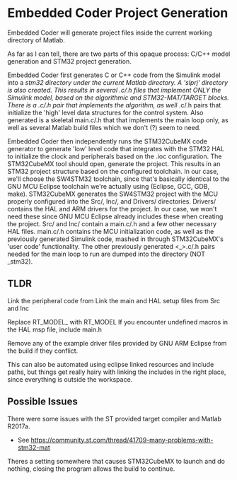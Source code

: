 # Embedded Coder Project Generation
Embedded Coder will generate project files inside the current working directory of Matlab.

As far as I can tell, there are two parts of this opaque process: C/C++ model generation and STM32 project generation.

Embedded Coder first generates C or C++ code from the Simulink model into a <Model name>_stm32 directory under the current Matlab directory. A 'slprj' directory is also created.
This results in several .c/.h files that implement ONLY the Simulink model, based on the algorithmic and STM32-MAT/TARGET blocks.
There is a <Model name>.c/.h pair that implements the algorithm, as well <Model name>_<Peripheral>.c/.h pairs that initialize the 'high' level data structures for the control system.
Also generated is a skeletal main.c/.h that that implements the main loop only, as well as several Matlab build files which we don't (?) seem to need.

Embedded Coder then independently runs the STM32CubeMX code generator to generate 'low' level code that integrates with the STM32 HAL to initialize the clock and peripherals based on the .ioc configuration.
The STM32CubeMX tool should open, generate the project.
This results in an STM32 project structure based on the configured toolchain. In our case, we'll choose the SW4STM32 toolchain, since that's basically identical to the GNU MCU Eclipse toolchain we're actually using (Eclipse, GCC, GDB, make).
STM32CubeMX generates the SW4STM32 project with the MCU properly configured into the Src/, Inc/, and Drivers/ directories.
Drivers/ contains the HAL and ARM drivers for the project. In our case, we won't need these since GNU MCU Eclipse already includes these when creating the project.
Src/ and Inc/ contain a main.c/.h and a few other necessary HAL files.
main.c/.h contains the MCU initialization code, as well as the previously generated Simulink code, mashed in through STM32CubeMX's 'user code' functionality.
The other previously generated <Model name><_<Peripheral>>.c/.h pairs needed for the main loop to run are dumped into the <Model name> directory (NOT <Model name>_stm32).


## TLDR
Link the peripheral code from <Model name>
Link the main and HAL setup files from Src and Inc

Replace RT_MODEL_<Model name> with RT_MODEL
If you encounter undefined macros in the HAL msp file, include main.h

Remove any of the example driver files provided by GNU ARM Eclipse from the build if they conflict.

This can also be automated using eclipse linked resources and include paths, but things get really hairy with linking the includes in the right place, since everything is outside the workspace.

## Possible Issues
There were some issues with the ST provided target compiler and Matlab R2017a.
* See https://community.st.com/thread/41709-many-problems-with-stm32-mat

Theres a setting somewhere that causes STM32CubeMX  to launch and do nothing, closing the program allows the build to continue.